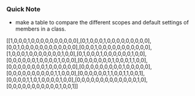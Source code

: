 ### Quick Note
- make a table to compare the different scopes and default settings of members in a class.


[[1,0,0,0,1,0,0,0,0,0,0,0,0,0,0],[0,1,0,0,0,1,0,0,0,0,0,0,0,0,0],[0,0,1,0,0,0,0,0,0,0,0,0,0,0,0],[0,0,0,1,0,0,0,0,0,0,0,0,0,0,0],[1,0,0,0,1,0,0,0,0,0,0,0,1,0,0],[0,1,0,0,0,1,0,0,0,0,0,0,1,0,0],[0,0,0,0,0,0,1,0,0,0,0,1,0,0,0],[0,0,0,0,0,0,0,1,0,0,0,1,1,0,0],[0,0,0,0,0,0,0,0,1,0,0,0,0,0,0],[0,0,0,0,0,0,0,0,0,1,0,0,0,0,0],[0,0,0,0,0,0,0,0,0,0,1,1,0,0,0],[0,0,0,0,0,0,1,1,0,0,1,1,0,0,1],[0,0,0,0,1,1,0,1,0,0,0,0,1,0,0],[0,0,0,0,0,0,0,0,0,0,0,0,0,1,0],[0,0,0,0,0,0,0,0,0,0,0,1,0,0,1]]